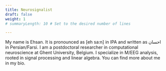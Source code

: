 ```yaml
---
title: Neurosignalist
draft: false
weight: 1
# summaryLength: 10 # Set to the desired number of lines

---
```


My name is Ehsan. It is pronounced as [eh sa:n] in IPA and written as احسان in Persian/Farsi. I am a postdoctoral researcher in computational neuroscience at Ghent University, Belgium. I specialize in M/EEG analysis, rooted in signal processing and linear algebra. You can find more about me in my bio.




